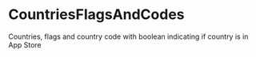 # CountriesFlagsAndCodes
Countries, flags and country code with boolean indicating if country is in App Store
